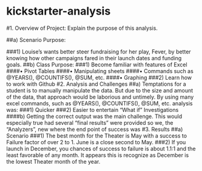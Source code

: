 # kickstarter-analysis

#1.	Overview of Project: Explain the purpose of this analysis.

##a)	Scenario Purpose:

###1)	Louise’s wants better steer fundraising for her play, Fever, by better knowing how other campaigns fared in their launch dates and funding goals. 
##b)	Class Purpose:
###1)	Become familiar with features of Excel 
####•	Pivot Tables
####•	Manipulating sheets
####•	Commands such as @YEARS(), @COUNTIFS(), @SUM, etc.
####•	Graphing
###2)	Learn how to work with Github
#2.	Analysis and Challenges
##a)	Temptations for a student is to manually manipulate the data. But due to the size and amount of the data, that approach would be laborious and untimely. By using many excel commands, such as @YEARS(), @COUNTIFS(), @SUM, etc. analysis was:
###1)	Quicker
###2)	Easier to entertain “What if” Investigations
####b)	Getting the correct output was the main challenge. This would especially true had several “final results” were provided so we, the “Analyzers”, new where the end point of success was
#3.	Results
##a)	Scenario
###1)	The best month for the Theater is May with a success to Failure factor of over 2 to 1. June is a close second to May. 
###2)	If you launch in December, you chances of success to failure is about 1.1:1 and the least favorable of any month. It appears this is recognize as December is the lowest Theater month of the year.
